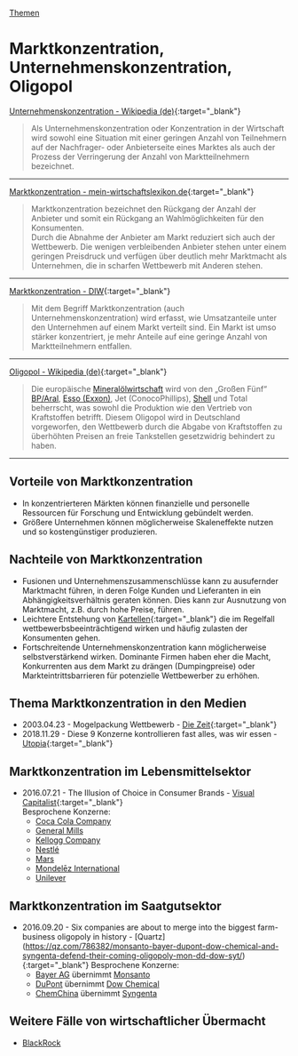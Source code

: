 [Themen](../themen.html)   

# Marktkonzentration, Unternehmenskonzentration, Oligopol

[Unternehmenskonzentration - Wikipedia (de)](https://de.wikipedia.org/wiki/Unternehmenskonzentration){:target="_blank"}   

> Als Unternehmenskonzentration oder Konzentration in der Wirtschaft wird sowohl eine Situation mit einer geringen Anzahl von Teilnehmern auf der Nachfrager- oder Anbieterseite eines Marktes als auch der Prozess der Verringerung der Anzahl von Marktteilnehmern bezeichnet.

---

[Marktkonzentration - mein-wirtschaftslexikon.de](http://www.mein-wirtschaftslexikon.de/m/marktkonzentration.php){:target="_blank"}   

> Marktkonzentration bezeichnet den Rückgang der Anzahl der Anbieter und somit ein Rückgang an Wahlmöglichkeiten für den Konsumenten.   
Durch die Abnahme der Anbieter am Markt reduziert sich auch der Wettbewerb.
Die wenigen verbleibenden Anbieter stehen unter einem geringen Preisdruck und verfügen über deutlich mehr Marktmacht als Unternehmen, die in scharfen Wettbewerb mit Anderen stehen.   

---

[Marktkonzentration - DIW](https://www.diw.de/de/diw_01.c.413344.de/presse/diw_glossar/marktkonzentration.html){:target="_blank"}   

> Mit dem Begriff Marktkonzentration (auch Unternehmenskonzentration) wird erfasst, wie Umsatzanteile unter den Unternehmen auf einem Markt verteilt sind. Ein Markt ist umso stärker konzentriert, je mehr Anteile auf eine geringe Anzahl von Marktteilnehmern entfallen.   

---

[Oligopol - Wikipedia (de)](https://de.wikipedia.org/wiki/Oligopol){:target="_blank"}   

> Die europäische [Mineralölwirtschaft](../thema/oel-kohle-gas.html) wird von den „Großen Fünf“ [BP/Aral](../konzerne/bp.html), [Esso (Exxon)](../konzerne/exxon-mobil.html), Jet (ConocoPhillips), [Shell](../konzerne/shell.html) und Total beherrscht, was sowohl die Produktion wie den Vertrieb von Kraftstoffen betrifft. Diesem Oligopol wird in Deutschland vorgeworfen, den Wettbewerb durch die Abgabe von Kraftstoffen zu überhöhten Preisen an freie Tankstellen gesetzwidrig behindert zu haben.   

---

## Vorteile von Marktkonzentration
* In konzentrierteren Märkten können finanzielle und personelle Ressourcen für Forschung und Entwicklung gebündelt werden.
* Größere Unternehmen können möglicherweise Skaleneffekte nutzen und so kostengünstiger produzieren.

## Nachteile von Marktkonzentration
* Fusionen und Unternehmenszusammenschlüsse kann zu ausufernder Marktmacht führen, in deren Folge Kunden und Lieferanten in ein Abhängigkeitsverhältnis geraten können. Dies kann zur Ausnutzung von Marktmacht, z.B. durch hohe Preise, führen.
* Leichtere Entstehung von [Kartellen](https://de.wikipedia.org/wiki/Kartell){:target="_blank"} die im Regelfall wettbewerbsbeeinträchtigend wirken und häufig zulasten der Konsumenten gehen.
* Fortschreitende Unternehmenskonzentration kann möglicherweise selbstverstärkend wirken. Dominante Firmen haben eher die Macht, Konkurrenten aus dem Markt zu drängen (Dumpingpreise) oder Markteintrittsbarrieren für potenzielle Wettbewerber zu erhöhen.

## Thema Marktkonzentration in den Medien
* 2003.04.23 - Mogelpackung Wettbewerb - [Die Zeit](https://www.zeit.de/2003/18/Handelskonzentration_Kasten){:target="_blank"}
* 2018.11.29 - Diese 9 Konzerne kontrollieren fast alles, was wir essen - [Utopia](https://utopia.de/groesste-lebensmittelkonzerne-114604/){:target="_blank"}

## Marktkonzentration im Lebensmittelsektor
* 2016.07.21 - The Illusion of Choice in Consumer Brands - [Visual Capitalist](https://www.visualcapitalist.com/illusion-of-choice-consumer-brands/){:target="_blank"}   
Besprochene Konzerne:   
  * [Coca Cola Company](../konzerne/coca-cola_co.html)
  * [General Mills](../konzerne/general_mills.html)
  * [Kellogg Company](../konzerne/kellogg_company.html)
  * [Nestlé](../konzerne/nestle#marktkonzentration)
  * [Mars](../konzerne/mars_inc.html)
  * [Mondelēz International](../konzerne/mondelez_international.html)
  * [Unilever](../konzerne/unilever.html)

## Marktkonzentration im Saatgutsektor
* 2016.09.20 - Six companies are about to merge into the biggest farm-business oligopoly in history - [Quartz] (https://qz.com/786382/monsanto-bayer-dupont-dow-chemical-and-syngenta-defend-their-coming-oligopoly-mon-dd-dow-syt/){:target="_blank"}
Besprochene Konzerne:   
  * [Bayer AG](../konzerne/bayer_ag.html) übernimmt [Monsanto](../konzerne/monsanto.html)
  * [DuPont](../konzerne/dupont.html) übernimmt [Dow Chemical](../konzerne/dow.html)
  * [ChemChina](../konzerne/chemchina.html) übernimmt [Syngenta](../konzerne/syngenta.html)


## Weitere Fälle von wirtschaftlicher Übermacht
* [BlackRock](../konzerne/blackrock#marktkonzentration)
